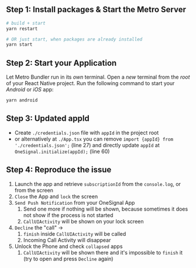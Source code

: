 ## Step 1: Install packages &  Start the Metro Server

```bash
# build + start
yarn restart

# OR just start, when packages are already installed
yarn start
```

## Step 2: Start your Application

Let Metro Bundler run in its _own_ terminal. Open a _new_ terminal from the _root_ of your React Native project. Run the following command to start your _Android_ or _iOS_ app:

```bash
yarn android
```

## Step 3: Updated appId

* Create `./credentials.json` file with `appId` in the project root
* or alternatively at `./App.tsx` you can remove `import {appId} from './credentials.json';` (line 27) and directly update `appId` at `OneSignal.initialize(appId);` (line 60)

## Step 4: Reproduce the issue
1. Launch the app and retrieve `subscriptionId` from the `console.log`, or from the screen
2. `Close` the App and `lock` the screen
3. `Send Push Notification` from your OneSignal App
   1. Send one more if nothing will be shown, because sometimes it does not show if the process is not started
   2. `CallUIActivity` will be shown on your lock screen
4. `Decline` the "call" -> 
   1. `finish` inside `CallUIActivity` will be called
   2. Incoming Call Activity will disappear
5. Unlock the Phone and check `collapsed` apps
   1. `CallUIActivity` will be shown there and it's impossible to `finish` it (try to open and press `Decline` again)